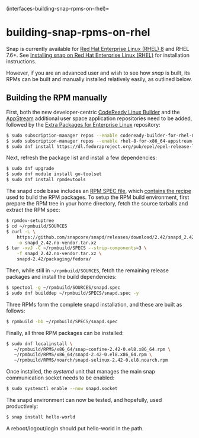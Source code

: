 (interfaces-building-snap-rpms-on-rhel)=
# building-snap-rpms-on-rhel

Snap is  currently available for  [Red Hat Enterprise Linux (RHEL) 8](https://www.redhat.com/en/enterprise-linux-8) and RHEL 7.6+. See [Installing snap on Red Hat Enterprise Linux (RHEL)](/interfaces/installing-snap-on-red-hat) for installation instructions.

However, if you are an advanced user and wish to see how *snap* is built, its RPMs can be built and manually installed relatively easily, as outlined below.

## Building the RPM manually

First, both the new developer-centric [CodeReady Linux Builder](https://developers.redhat.com/blog/2018/11/15/introducing-codeready-linux-builder/) and the [AppStream](https://developers.redhat.com/blog/2018/11/15/rhel8-introducing-appstreams/) additional user space application repositories need to be added, followed by the [Extra Packages for Enterprise Linux](https://fedoraproject.org/wiki/EPEL) repository:

```bash
$ sudo subscription-manager repos --enable codeready-builder-for-rhel-8-x86_64-rpms
$ sudo subscription-manager repos --enable rhel-8-for-x86_64-appstream-rpms
$ sudo dnf install https://dl.fedoraproject.org/pub/epel/epel-release-latest-8.noarch.rpm
```

Next, refresh the package list and install a few dependencies:

```bash
$ sudo dnf upgrade
$ sudo dnf module install go-toolset
$ sudo dnf install rpmdevtools
```

The snapd code base includes an [RPM SPEC file](https://rpm-packaging-guide.github.io/#what-is-a-spec-file), which [contains the recipe](https://github.com/snapcore/snapd/blob/2.42/packaging/fedora/snapd.spec) used to build the RPM packages. To setup the RPM build environment, first prepare the RPM tree in your home directory, fetch the source tarballs and extract the RPM spec:

```bash
$ rpmdev-setuptree
$ cd ~/rpmbuild/SOURCES
$ curl -L \
    https://github.com/snapcore/snapd/releases/download/2.42/snapd_2.42.no-vendor.tar.xz \
    -o snapd_2.42.no-vendor.tar.xz 
$ tar -xvJ -C ~/rpmbuild/SPECS --strip-components=3 \
    -f snapd_2.42.no-vendor.tar.xz \
    snapd-2.42/packaging/fedora/
```

Then, while still in `~/rpmbuild/SOURCES`, fetch the remaining release packages and install the build dependencies:

```bash
$ spectool -g ~/rpmbuild/SOURCES/snapd.spec
$ sudo dnf builddep ~/rpmbuild/SPECS/snapd.spec -y
```

Three RPMs form the complete snapd installation, and these are built as follows:

```bash
$ rpmbuild -bb ~/rpmbuild/SPECS/snapd.spec
```

Finally, all three RPM packages can be installed:

```bash
$ sudo dnf localinstall \
   ~/rpmbuild/RPMS/x86_64/snap-confine-2.42-0.el8.x86_64.rpm \
   ~/rpmbuild/RPMS/x86_64/snapd-2.42-0.el8.x86_64.rpm \
   ~/rpmbuild/RPMS/noarch/snapd-selinux-2.42-0.el8.noarch.rpm
```

Once installed, the *systemd* unit that manages the main snap communication socket needs to be enabled:

```bash
$ sudo systemctl enable --now snapd.socket
```

The snapd environment can now be tested, and hopefully, used productively:

```bash
$ snap install hello-world
```
A reboot/logout/login should put hello-world in the path.


